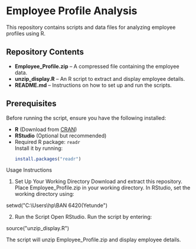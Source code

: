# Employee Profile Analysis

This repository contains scripts and data files for analyzing employee profiles using R.

## Repository Contents

- **Employee_Profile.zip** – A compressed file containing the employee data.
- **unzip_display.R** – An R script to extract and display employee details.
- **README.md** – Instructions on how to set up and run the scripts.

## Prerequisites

Before running the script, ensure you have the following installed:

- **R** (Download from [CRAN](https://cran.r-project.org/))
- **RStudio** (Optional but recommended)
- Required R package: `readr`  
  Install it by running:
  ```r
  install.packages("readr")

Usage Instructions
1. Set Up Your Working Directory
Download and extract this repository.
Place Employee_Profile.zip in your working directory.
In RStudio, set the working directory using:

setwd("C:\Users\hp\BAN 6420(Yetunde")

2. Run the Script
Open RStudio.
Run the script by entering:

source("unzip_display.R")

The script will unzip Employee_Profile.zip and display employee details.
